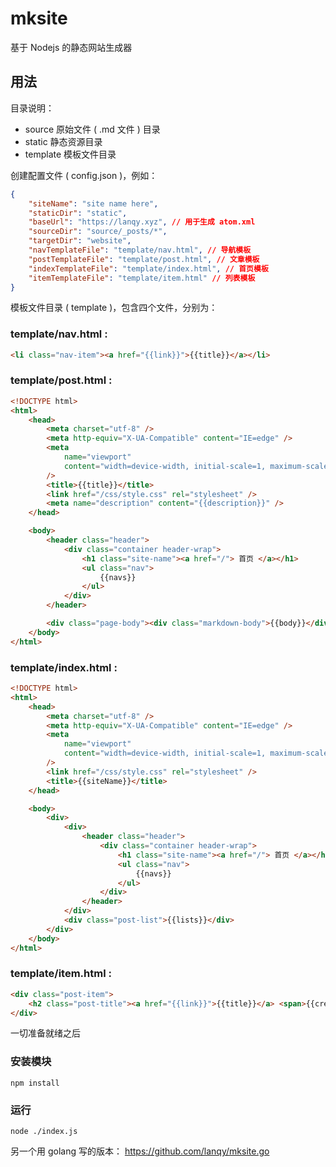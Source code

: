 # mksite

基于 Nodejs 的静态网站生成器

## 用法

目录说明：

-   source 原始文件 ( .md 文件 ) 目录
-   static 静态资源目录
-   template 模板文件目录

创建配置文件 ( config.json )，例如：

```json
{
    "siteName": "site name here",
    "staticDir": "static",
    "baseUrl": "https://lanqy.xyz", // 用于生成 atom.xml
    "sourceDir": "source/_posts/*",
    "targetDir": "website",
    "navTemplateFile": "template/nav.html", // 导航模板
    "postTemplateFile": "template/post.html", // 文章模板
    "indexTemplateFile": "template/index.html", // 首页模板
    "itemTemplateFile": "template/item.html" // 列表模板
}
```

模板文件目录 ( template )，包含四个文件，分别为：

### template/nav.html :

```html
<li class="nav-item"><a href="{{link}}">{{title}}</a></li>
```

### template/post.html :

```html
<!DOCTYPE html>
<html>
    <head>
        <meta charset="utf-8" />
        <meta http-equiv="X-UA-Compatible" content="IE=edge" />
        <meta
            name="viewport"
            content="width=device-width, initial-scale=1, maximum-scale=1, user-scalable=no, minimal-ui"
        />
        <title>{{title}}</title>
        <link href="/css/style.css" rel="stylesheet" />
        <meta name="description" content="{{description}}" />
    </head>

    <body>
        <header class="header">
            <div class="container header-wrap">
                <h1 class="site-name"><a href="/"> 首页 </a></h1>
                <ul class="nav">
                    {{navs}}
                </ul>
            </div>
        </header>

        <div class="page-body"><div class="markdown-body">{{body}}</div></div>
    </body>
</html>
```

### template/index.html :

```html
<!DOCTYPE html>
<html>
    <head>
        <meta charset="utf-8" />
        <meta http-equiv="X-UA-Compatible" content="IE=edge" />
        <meta
            name="viewport"
            content="width=device-width, initial-scale=1, maximum-scale=1, user-scalable=no, minimal-ui"
        />
        <link href="/css/style.css" rel="stylesheet" />
        <title>{{siteName}}</title>
    </head>

    <body>
        <div>
            <div>
                <header class="header">
                    <div class="container header-wrap">
                        <h1 class="site-name"><a href="/"> 首页 </a></h1>
                        <ul class="nav">
                            {{navs}}
                        </ul>
                    </div>
                </header>
            </div>
            <div class="post-list">{{lists}}</div>
        </div>
    </body>
</html>
```

### template/item.html :

```html
<div class="post-item">
    <h2 class="post-title"><a href="{{link}}">{{title}}</a> <span>{{created}}</span></h2>
</div>
```

一切准备就绪之后

### 安装模块

`npm install`

### 运行

```
node ./index.js
```

另一个用 golang 写的版本： https://github.com/lanqy/mksite.go

